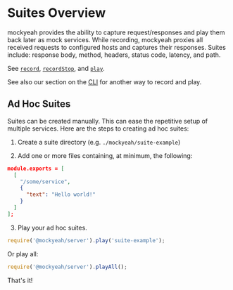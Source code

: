 # Suites Overview

mockyeah provides the ability to capture request/responses and play them back later as mock services.
While recording, mockyeah proxies all received requests to configured hosts and captures their responses.
Suites include: response body, method, headers, status code, latency, and path.

See [`record`](../API/record.md), [`recordStop`](../API/recordStop.md), and [`play`](../API/play.md).

See also our section on the [CLI](../CLI/CLI.md)
for another way to record and play.

## Ad Hoc Suites

Suites can be created manually. This can ease the repetitive setup of multiple
services. Here are the steps to creating ad hoc suites:

1. Create a suite directory (e.g. `./mockyeah/suite-example`)

2. Add one or more files containing, at minimum, the following:

```json
module.exports = [
  [
    "/some/service",
    {
      "text": "Hello world!"
    }
  ]
];
```

3. Play your ad hoc suites.

```js
require('@mockyeah/server').play('suite-example');
```

Or play all:

```js
require('@mockyeah/server').playAll();
```

That's it!
